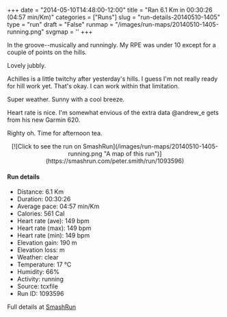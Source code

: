 +++
date = "2014-05-10T14:48:00-12:00"
title = "Ran 6.1 Km in 00:30:26 (04:57 min/Km)"
categories = ["Runs"]
slug = "run-details-20140510-1405"
type = "run"
draft = "False"
runmap = "/images/run-maps/20140510-1405-running.png"
svgmap = '<polyline points="93 47, 97 44, 100 38, 100 32, 88 30, 84 31, 68 36, 41 58, 36 60, 34 61, 17 66, 8 70, 1 66, 0 63, 19 50, 26 46, 49 32, 52 32, 64 38, 85 32, 91 35, 99 35, 97 42, 100 44, 94 54, 91 54">'
+++

In the groove--musically and runningly. My RPE was under 10 except for a couple of points on the hills. 

Lovely jubbly. 

Achilles is a little twitchy after yesterday's hills. I guess I'm not really ready for hill work yet. That's okay. I can work within that limitation. 

Super weather. Sunny with a cool breeze. 

Heart rate is nice. I'm somewhat envious of the extra data @andrew_e gets from his new Garmin 620. 

Righty oh. Time for afternoon tea. 



<!--more-->

<center>
[![Click to see the run on SmashRun](/images/run-maps/20140510-1405-running.png "A map of this run")](https://smashrun.com/peter.smith/run/1093596)
</center>

#### Run details

* Distance: 6.1 Km
* Duration: 00:30:26
* Average pace: 04:57 min/Km
* Calories: 561 Cal
* Heart rate (ave): 149 bpm
* Heart rate (max): 149 bpm
* Heart rate (min): 149 bpm
* Elevation gain: 190 m
* Elevation loss:  m
* Weather: clear
* Temperature: 17 &deg;C
* Humidity: 66%
* Activity: running
* Source: tcxfile
* Run ID: 1093596

Full details at [SmashRun](https://smashrun.com/peter.smith/run/1093596)